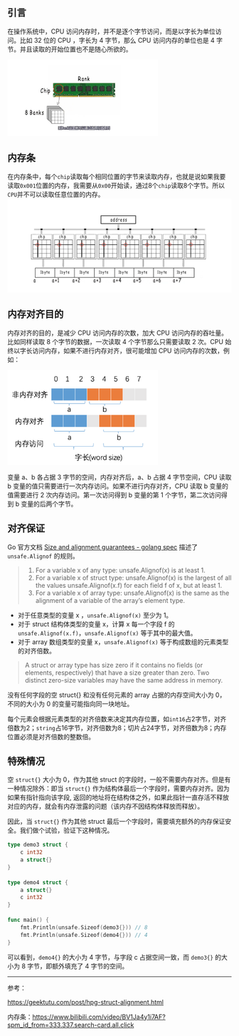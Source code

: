 ## 引言

在操作系统中，CPU 访问内存时，并不是逐个字节访问，而是以字长为单位访问。比如 32 位的 CPU ，字长为 4 字节，那么 CPU 访问内存的单位也是 4 字节。并且读取的开始位置也不是随心所欲的。

<img src="../images/image-20220324205518918.png" alt="image-20220324205518918" style="zoom: 33%;" />

## 内存条

在内存条中，每个`chip`读取每个相同位置的字节来读取内存，也就是说如果我要读取`0x001`位置的内存，我需要从`0x00`开始读，通过8个`chip`读取8个字节。所以`CPU`并不可以读取任意位置的内存。<img src="../images/image-20220324205217331.png" alt="image-20220324205217331" style="zoom:50%;" />

## 内存对齐目的

内存对齐的目的，是减少 CPU 访问内存的次数，加大 CPU 访问内存的吞吐量。比如同样读取 8 个字节的数据，一次读取 4 个字节那么只需要读取 2 次。CPU 始终以字长访问内存，如果不进行内存对齐，很可能增加 CPU 访问内存的次数，例如：

<img src="../images/image-20220324210301671.png" alt="image-20220324210301671" style="zoom:33%;" />

变量 a、b 各占据 3 字节的空间，内存对齐后，a、b 占据 4 字节空间，CPU 读取 b 变量的值只需要进行一次内存访问。如果不进行内存对齐，CPU 读取 b 变量的值需要进行 2 次内存访问。第一次访问得到 b 变量的第 1 个字节，第二次访问得到 b 变量的后两个字节。



## 对齐保证

Go 官方文档 [Size and alignment guarantees - golang spec](https://golang.org/ref/spec#Size_and_alignment_guarantees) 描述了 `unsafe.Alignof` 的规则。

> 1. For a variable x of any type: unsafe.Alignof(x) is at least 1.
> 2. For a variable x of struct type: unsafe.Alignof(x) is the largest of all the values unsafe.Alignof(x.f) for each field f of x, but at least 1.
> 3. For a variable x of array type: unsafe.Alignof(x) is the same as the alignment of a variable of the array’s element type.

- 对于任意类型的变量 x ，`unsafe.Alignof(x)` 至少为 1。
- 对于 struct 结构体类型的变量 x，计算 x 每一个字段 f 的 `unsafe.Alignof(x.f)`，`unsafe.Alignof(x)` 等于其中的最大值。
- 对于 array 数组类型的变量 x，`unsafe.Alignof(x)` 等于构成数组的元素类型的对齐倍数。

> A struct or array type has size zero if it contains no fields (or elements, respectively) that have a size greater than zero. Two distinct zero-size variables may have the same address in memory.

没有任何字段的空 struct{} 和没有任何元素的 array 占据的内存空间大小为 0，不同的大小为 0 的变量可能指向同一块地址。

每个元素会根据元素类型的对齐倍数来决定其内存位置，如`int16`占2字节，对齐倍数为2；`string`占16字节，对齐倍数为8；切片占24字节，对齐倍数为8；内存位置必须是对齐倍数的整数倍。



## 特殊情况

空 `struct{}` 大小为 0，作为其他 struct 的字段时，一般不需要内存对齐。但是有一种情况除外：即当 `struct{}` 作为结构体最后一个字段时，需要内存对齐。因为如果有指针指向该字段, 返回的地址将在结构体之外，如果此指针一直存活不释放对应的内存，就会有内存泄露的问题（该内存不因结构体释放而释放）。

因此，当 `struct{}` 作为其他 struct 最后一个字段时，需要填充额外的内存保证安全。我们做个试验，验证下这种情况。

```go
type demo3 struct {
	c int32
	a struct{}
}

type demo4 struct {
	a struct{}
	c int32
}

func main() {
	fmt.Println(unsafe.Sizeof(demo3{})) // 8
	fmt.Println(unsafe.Sizeof(demo4{})) // 4
}
```

可以看到，`demo4{}` 的大小为 4 字节，与字段 c 占据空间一致，而 `demo3{}` 的大小为 8 字节，即额外填充了 4 字节的空间。



---

参考：

https://geektutu.com/post/hpg-struct-alignment.html

内存条：https://www.bilibili.com/video/BV1Ja4y1i7AF?spm_id_from=333.337.search-card.all.click

